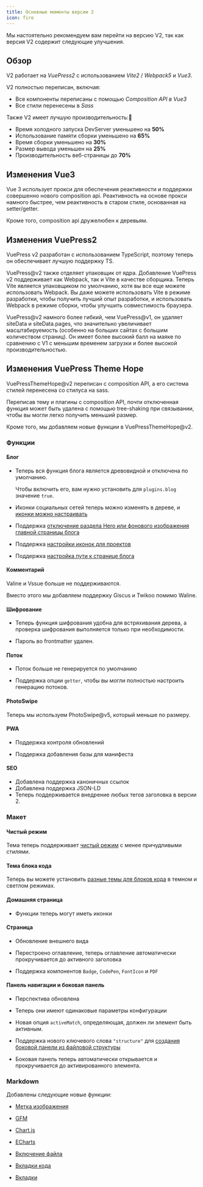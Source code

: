 ```yaml
---
title: Основные моменты версии 2
icon: fire
---
```


Мы настоятельно рекомендуем вам перейти на версию V2, так как версия V2 содержит следующие улучшения.

<!-- more -->

## Обзор

V2 работает на _VuePress2_ с использованием _Vite2_ / _Webpack5_ и _Vue3_.

V2 полностью переписан, включая:

- Все компоненты переписаны с помощью _Composition API в Vue3_
- Все стили перенесены в _Sass_

Также V2 имеет лучшую производительность:🚀

- Время холодного запуска DevServer уменьшено на **50%**
- Использование памяти сборки уменьшено на **65%**
- Время сборки уменьшено на **30%**
- Размер вывода уменьшен на **25%**
- Производительность веб-страницы до **70%**

## Изменения Vue3

Vue 3 использует прокси для обеспечения реактивности и поддержки совершенно нового composition api. Реактивность на основе прокси намного быстрее, чем реактивность в старом стиле, основанная на setter/getter.

Кроме того, composition api дружелюбен к деревьям.

## Изменения VuePress2

VuePress v2 разработан с использованием TypeScript, поэтому теперь он обеспечивает лучшую поддержку TS.

VuePress@v2 также отделяет упаковщик от ядра. Добавление VuePress v2 поддерживает как Webpack, так и Vite в качестве сборщика. Теперь Vite является упаковщиком по умолчанию, хотя вы все еще можете использовать Webpack. Вы даже можете использовать Vite в режиме разработки, чтобы получить лучший опыт разработки, и использовать Webpack в режиме сборки, чтобы улучшить совместимость браузера.

VuePress@v2 намного более гибкий, чем VuePress@v1, он удаляет siteData и siteData.pages, что значительно увеличивает масштабируемость (особенно на больших сайтах с большим количеством страниц). Он имеет более высокий балл на маяке по сравнению с V1 с меньшим временем загрузки и более высокой производительностью.

## Изменения VuePress Theme Hope

VuePressThemeHope@v2 переписан с composition API, а его система стилей перенесена со стилуса на sass.

Переписав тему и плагины с composition API, почти отключенная функция может быть удалена с помощью tree-shaking при связывании, чтобы вы могли легко получить меньший размер.

Кроме того, мы добавляем новые функции в VuePressThemeHope@v2.

### Функции

#### Блог

- Теперь вся функция блога является древовидной и отключена по умолчанию.

  Чтобы включить его, вам нужно установить для `plugins.blog` значение `true`.

- Иконки социальных сетей теперь можно изменять в дереве, и [иконки можно настраивать](../guide/blog/blogger.md)

- Поддержка [отключение раздела Hero или фонового изображения главной страницы блога](../guide/blog/home.md)

- Поддержка [настройки иконок для проектов](../guide/blog/home.md)

- Поддержка [настройка пути к странице блога](../guide/blog/path.md)

#### Комментарий

Valine и Vssue больше не поддерживаются.

Вместо этого мы добавляем поддержку Giscus и Twikoo помимо Waline.

#### Шифрование

- Теперь функция шифрования удобна для встряхивания дерева, а проверка шифрования выполняется только при необходимости.

- Пароль во frontmatter удален.

#### Поток

- Поток больше не генерируется по умолчанию

- Поддержка опции `getter`, чтобы вы могли полностью настроить генерацию потоков.

#### PhotoSwipe

Теперь мы используем PhotoSwipe@v5, который меньше по размеру.

#### PWA

- Поддержка контроля обновлений

- Поддержка добавления базы для манифеста

#### SEO

- Добавлена поддержка каноничных ссылок
- Добавлена поддержка JSON-LD
- Теперь поддерживается внедрение любых тегов заголовка в версии 2.

### Макет

#### Чистый режим

Тема теперь поддерживает [чистый режим](../guide/interface/pure.md) с менее причудливыми стилями.

#### Тема блока кода

Теперь вы можете установить [разные темы для блоков кода](../guide/interface/code-theme.md) в темном и светлом режимах.

#### Домашняя страница

- Функции теперь могут иметь иконки

#### Страница

- Обновление внешнего вида

- Перестроено оглавление, теперь оглавление автоматически прокручивается до активного заголовка

- Поддержка компонентов `Badge`, `CodePen`, `FontIcon` и `PDF`

#### Панель навигации и боковая панель

- Перспектива обновлена

- Теперь они имеют одинаковые параметры конфигурации

- Новая опция `activeMatch`, определяющая, должен ли элемент быть активным.

- Поддержка нового ключевого слова `"structure"` для [создания боковой панели из файловой структуры](../guide/layout/sidebar.md#автоматическая-боковая-панель)

- Боковая панель теперь автоматически открывается и прокручивается до активированного элемента.

### Markdown

Добавлены следующие новые функции:

- [Метка изображения](../guide/markdown/image.md#маркировка-изображения)

- [GFM](../guide/markdown/others.md#gfm)

- [Chart.js](../guide/markdown/chart.md)

- [ECharts](../guide/markdown/echarts.md)

- [Включение файла](../guide/markdown/include.md)

- [Вкладки кода](../guide/markdown/code-tabs.md)

- [Вкладки](../guide/markdown/tabs.md)
